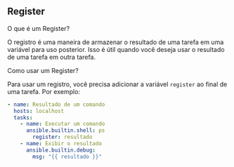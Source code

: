 ## Register

O que é um Register?

O registro é uma maneira de armazenar o resultado de uma tarefa em uma variável para uso posterior. Isso é útil quando você deseja usar o resultado de uma tarefa em outra tarefa.

Como usar um Register?

Para usar um registro, você precisa adicionar a variável `register` ao final de uma tarefa. Por exemplo:

```yaml
- name: Resultado de um comando
  hosts: localhost
  tasks:
    - name: Executar um comando
      ansible.builtin.shell: ps
        register: resultado
    - name: Exibir o resultado
      ansible.builtin.debug:
        msg: "{{ resultado }}"
```